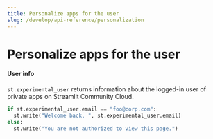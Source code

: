 ```yaml
---
title: Personalize apps for the user
slug: /develop/api-reference/personalization
---
```


# Personalize apps for the user

<TileContainer>
<RefCard href="/develop/api-reference/personalization/st.experimental_user" size="two-third">

<h4>User info</h4>

`st.experimental_user` returns information about the logged-in user of private apps on Streamlit Community Cloud.

```python
if st.experimental_user.email == "foo@corp.com":
  st.write("Welcome back, ", st.experimental_user.email)
else:
  st.write("You are not authorized to view this page.")
```

</RefCard>
</TileContainer>
